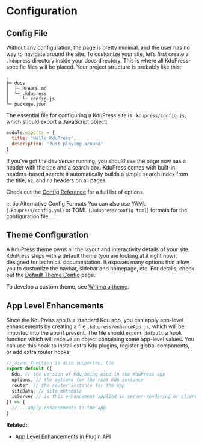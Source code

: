 # Configuration

## Config File

Without any configuration, the page is pretty minimal, and the user has no way to navigate around the site. To customize your site, let’s first create a `.kdupress` directory inside your docs directory. This is where all KduPress-specific files will be placed. Your project structure is probably like this:

```
.
├─ docs
│  ├─ README.md
│  └─ .kdupress
│     └─ config.js
└─ package.json
```

The essential file for configuring a KduPress site is `.kdupress/config.js`, which should export a JavaScript object:

``` js
module.exports = {
  title: 'Hello KduPress',
  description: 'Just playing around'
}
```

If you’ve got the dev server running, you should see the page now has a header with the title and a search box. KduPress comes with built-in headers-based search: it automatically builds a simple search index from the title, `h2`, and `h3` headers on all pages.

Check out the [Config Reference](../config/README.md) for a full list of options.

::: tip Alternative Config Formats
You can also use YAML (`.kdupress/config.yml`) or TOML (`.kdupress/config.toml`) formats for the configuration file.
:::

## Theme Configuration

A KduPress theme owns all the layout and interactivity details of your site. KduPress ships with a default theme (you are looking at it right now), designed for technical documentation. It exposes many options that allow you to customize the navbar, sidebar and homepage, etc. For details, check out the [Default Theme Config](../theme/default-theme-config.md) page.

To develop a custom theme, see [Writing a theme](../theme/writing-a-theme.md).

## App Level Enhancements

Since the KduPress app is a standard Kdu app, you can apply app-level enhancements by creating a file `.kdupress/enhanceApp.js`, which will be imported into the app if present. The file should `export default` a hook function which will receive an object containing some app-level values. You can use this hook to install extra Kdu plugins, register global components, or add extra router hooks:

``` js
// async function is also supported, too
export default ({
  Kdu, // the version of Kdu being used in the KduPress app
  options, // the options for the root Kdu instance
  router, // the router instance for the app
  siteData, // site metadata
  isServer // is this enhancement applied in server-rendering or client
}) => {
  // ...apply enhancements to the app
}
```

**Related:**

- [App Level Enhancements in Plugin API](../plugin/option-api.md#enhanceappfiles)
